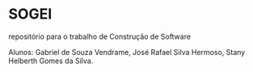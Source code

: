 # SOGEI
repositório para o trabalho de Construção de Software

Alunos:
Gabriel de Souza Vendrame,
José Rafael Silva Hermoso,
Stany Helberth Gomes da Silva.